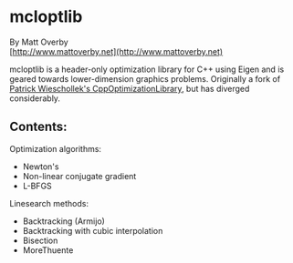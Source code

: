 # mcloptlib

By Matt Overby  
[http://www.mattoverby.net](http://www.mattoverby.net)

mcloptlib is a header-only optimization library for C++ using Eigen and is geared towards lower-dimension graphics problems.
Originally a fork of [Patrick Wieschollek's CppOptimizationLibrary](https://github.com/PatWie/CppNumericalSolvers), but has diverged considerably.

## Contents:

Optimization algorithms:
- Newton's
- Non-linear conjugate gradient
- L-BFGS

Linesearch methods:
- Backtracking (Armijo)
- Backtracking with cubic interpolation
- Bisection
- MoreThuente
